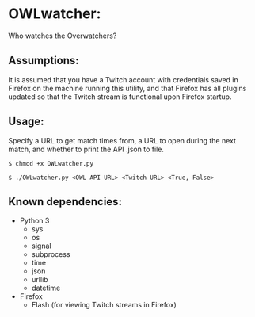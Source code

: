 # OWLwatcher:
Who watches the Overwatchers?

## Assumptions:

It is assumed that you have a Twitch account with credentials saved in Firefox on the machine running this utility, and that Firefox has all plugins updated so that the Twitch stream is functional upon Firefox startup.

## Usage:
Specify a URL to get match times from, a URL to open during the next match, and whether to print the API .json to file.

`$ chmod +x OWLwatcher.py`

`$ ./OWLwatcher.py <OWL API URL> <Twitch URL> <True, False>`

## Known dependencies:
- Python 3
  - sys
  - os
  - signal
  - subprocess
  - time
  - json
  - urllib
  - datetime
- Firefox
  - Flash (for viewing Twitch streams in Firefox)
